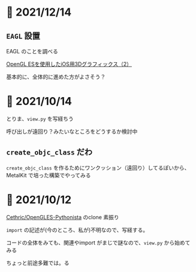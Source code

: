 # 📝 2021/12/14

## `EAGL` 設置

EAGL のことを調べる


[OpenGL ESを使用したiOS用3Dグラフィックス（2）]('https://secondflush2.blog.fc2.com/blog-entry-817.html)


基本的に、全体的に進めた方がよさそう？


# 📝 2021/10/14

とりま、`view.py` を写経ちう

呼び出しが遠回り？みたいなところをどうするか検討中


## `create_objc_class` だわ

`create_objc_class` を作るためにワンクッション（遠回り）してるぽいから、MetalKit で培った構築でやってみる



# 📝 2021/10/12


[Cethric/OpenGLES-Pythonista](https://github.com/Cethric/OpenGLES-Pythonista) のclone 素振り


`import` の記述が(今のところ、私が)不明なので、写経する。


コードの全体をみても、関連やimport がまじで謎なので、`view.py` から始めてみる


ちょっと前途多難では。る


